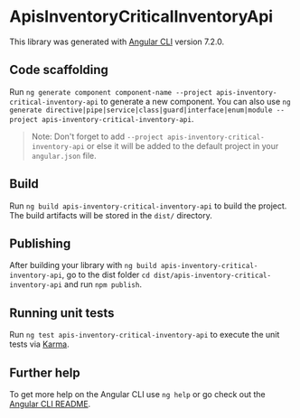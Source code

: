 # ApisInventoryCriticalInventoryApi

This library was generated with [Angular CLI](https://github.com/angular/angular-cli) version 7.2.0.

## Code scaffolding

Run `ng generate component component-name --project apis-inventory-critical-inventory-api` to generate a new component. You can also use `ng generate directive|pipe|service|class|guard|interface|enum|module --project apis-inventory-critical-inventory-api`.

> Note: Don't forget to add `--project apis-inventory-critical-inventory-api` or else it will be added to the default project in your `angular.json` file.

## Build

Run `ng build apis-inventory-critical-inventory-api` to build the project. The build artifacts will be stored in the `dist/` directory.

## Publishing

After building your library with `ng build apis-inventory-critical-inventory-api`, go to the dist folder `cd dist/apis-inventory-critical-inventory-api` and run `npm publish`.

## Running unit tests

Run `ng test apis-inventory-critical-inventory-api` to execute the unit tests via [Karma](https://karma-runner.github.io).

## Further help

To get more help on the Angular CLI use `ng help` or go check out the [Angular CLI README](https://github.com/angular/angular-cli/blob/master/README.md).
